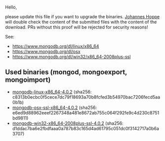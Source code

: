 Hello,

please update this file if you want to upgrade the binaries.
[Johannes Hoppe](https://github.com/johanneshoppe) will double check the content of the submitted files with the content of the download.
PRs without this proof will be rejected for security reasons!

See:
* https://www.mongodb.org/dl/linux/x86_64
* https://www.mongodb.org/dl/osx
* https://www.mongodb.org/dl/win32/x86_64-2008plus-ssl

## Used binaries (mongod, mongoexport, mongoimport)

* [mongodb-linux-x86_64-4.0.2](http://downloads.mongodb.org/linux/mongodb-linux-x86_64-4.0.10.tgz?_ga=2.226738654.2109637469.1528191926-586158846.1509018881) (sha256: c8313b0ecbc0f5cece7dc79f18693a70b8fcfed3b54970bac7206fecd5aa0b1b)
* [mongodb-osx-ssl-x86_64-4.0.2](http://downloads.mongodb.org/osx/mongodb-osx-ssl-x86_64-4.0.10.tgz?_ga=2.267591757.2109637469.1528191926-586158846.1509018881) (sha256: e6ed9d88962eeef2267348a481e8672ab755c064f292fe9c4d230c8751bd9811)
* [mongodb-win32-x86_64-2008plus-ssl-4.0.2](http://downloads.mongodb.org/win32/mongodb-win32-x86_64-2008plus-ssl-4.0.10-signed.msi?_ga=2.226738654.2109637469.1528191926-586158846.1509018881) (sha256: d1ddac7ba6e2fbdfaaa0a787b83c165d4ad61795c051dc0f3142717a0b6a3707)
